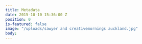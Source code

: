 ```yaml
---
title: Metadata
date: 2015-10-10 15:36:00 Z
position: 0
is-featured: false
image: "/uploads/sawyer and creativemornings auckland.jpg"
body: 
---
```


